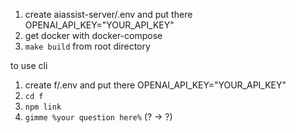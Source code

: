 1. create aiassist-server/.env and put there
   OPENAI_API_KEY="YOUR_API_KEY"
2. get docker with docker-compose
3. `make build` from root directory

to use cli

1. create f/.env and put there
   OPENAI_API_KEY="YOUR_API_KEY"
2. `cd f`
3. `npm link`
4. `gimme %your question here%` (? -> \?)
